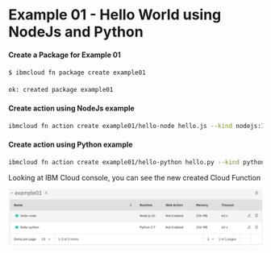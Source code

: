 Example 01 - Hello World using NodeJs and Python
===========================

#### Create a Package for Example 01

```bash
$ ibmcloud fn package create example01

ok: created package example01
```

####  Create action using NodeJs example

```bash
ibmcloud fn action create example01/hello-node hello.js --kind nodejs:10
```


#### Create action using Python example

```bash
ibmcloud fn action create example01/hello-python hello.py --kind python:3.7
```


Looking at IBM Cloud console, you can see the new created Cloud Function


![Screen capture of the Cloud Function](../readme_images/example01.png)